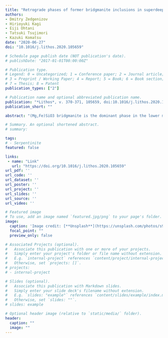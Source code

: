 ```yaml
---
title: "Retrograde phases of former bridgmanite inclusions in superdeep diamonds"
authors:
- Dmitry Zedgenizov
- Hirioyuki Kagi
- Eiji Ohtani
- Tatsuki Tsujimori
- Kazuki Komatsu
date: "2020-06-27"
doi: "10.1016/j.lithos.2020.105659"

# Schedule page publish date (NOT publication's date).
# publishDate: "2017-01-01T00:00:00Z"

# Publication type.
# Legend: 0 = Uncategorized; 1 = Conference paper; 2 = Journal article;
# 3 = Preprint / Working Paper; 4 = Report; 5 = Book; 6 = Book section;
# 7 = Thesis; 8 = Patent
publication_types: ["2"]

# Publication name and optional abbreviated publication name.
publication: "*Lithos*, v. 370-371, 105659, doi:10.1016/j.lithos.2020.105659"
publication_short: ""

abstract: "(Mg,Fe)SiO3 bridgmanite is the dominant phase in the lower mantle; however no naturally occurring samples had ever been found in terrestrial samples as it undergoes retrograde transformation to a pyroxene-type structure. To identify retrograde phases of former bridgmanite single-phase and composite inclusions of (Mg,Fe)SiO3 in a series of superdeep diamonds have been examined with electron microscopy, electron microprobe, Raman spectroscopy and X-ray diffraction techniques. Our study revealed that (Mg,Fe)SiO3 inclusions are represented by orthopyroxene. Orthopyroxenes in single-phase and composite inclusions inherit initial chemical composition of bridgmanites, including a high Al and low Ni contents. In composite inclusions they coexist with jeffbenite (ex-TAPP) and olivine. The bulk compositions of these composite inclusions are rich in Al, Ti, and Fe, which are similar but not fully resembling Al-rich bridgmanite produced in experiments on the MORB composition. The retrograde origin of composite inclusions due to decomposition of Al-rich bridgmanite may be doubtful because each of observed minerals may represent coexisting HP phases, i.e. bridgmanite or ringwoodite."

# Summary. An optional shortened abstract.
# summary: 

tags: 
# - Serpentinite
featured: false

links:
 - name: "Link"
   url: "https://doi.org/10.1016/j.lithos.2020.105659"
url_pdf: ''
url_code: ''
url_dataset: ''
url_poster: ''
url_project: ''
url_slides: ''
url_source: ''
url_video: ''

# Featured image
# To use, add an image named `featured.jpg/png` to your page's folder. 
image: 
  caption: 'Image credit: [**Unsplash**](https://unsplash.com/photos/s9CC2SKySJM)'
  focal_point: ""
  preview_only: false

# Associated Projects (optional).
#   Associate this publication with one or more of your projects.
#   Simply enter your project's folder or file name without extension.
#   E.g. `internal-project` references `content/project/internal-project/index.md`.
#   Otherwise, set `projects: []`.
# projects:
# - internal-project

# Slides (optional).
#   Associate this publication with Markdown slides.
#   Simply enter your slide deck's filename without extension.
#   E.g. `slides: "example"` references `content/slides/example/index.md`.
#   Otherwise, set `slides: ""`.
# slides: example

# Optional header image (relative to `static/media/` folder).
header:
  caption: ""
  image: ""
---
```

